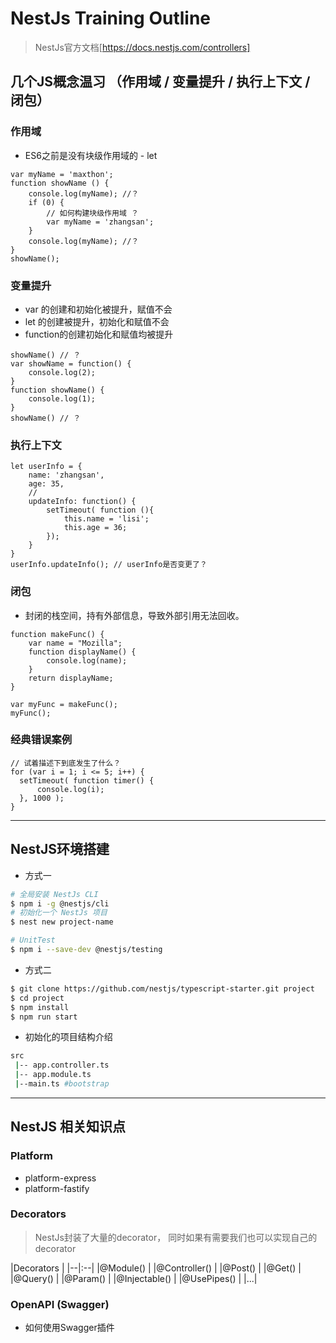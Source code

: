 # NestJs Training Outline
> NestJs官方文档[https://docs.nestjs.com/controllers]
## 几个JS概念温习 （作用域 / 变量提升 / 执行上下文 / 闭包）
### 作用域
- ES6之前是没有块级作用域的 - let
``` JS
var myName = 'maxthon';
function showName () {
    console.log(myName); //？
    if (0) {
        // 如何构建块级作用域 ？
        var myName = 'zhangsan';
    }
    console.log(myName); //？
}
showName();
```

### 变量提升
- var 的创建和初始化被提升，赋值不会
- let 的创建被提升，初始化和赋值不会
- function的创建初始化和赋值均被提升
``` JS
showName() // ？
var showName = function() {
    console.log(2);
}
function showName() {
    console.log(1);
}
showName() // ？
```

### 执行上下文
``` JS
let userInfo = {
    name: 'zhangsan',
    age: 35,
    //
    updateInfo: function() {
        setTimeout( function (){
            this.name = 'lisi';
            this.age = 36;
        });
    }
}
userInfo.updateInfo(); // userInfo是否变更了？
```

### 闭包
- 封闭的栈空间，持有外部信息，导致外部引用无法回收。
```JS
function makeFunc() {
    var name = "Mozilla";
    function displayName() {
        console.log(name);
    }
    return displayName;
}

var myFunc = makeFunc();
myFunc();
```

### 经典错误案例
``` JS
// 试着描述下到底发生了什么？
for (var i = 1; i <= 5; i++) {
  setTimeout( function timer() {
      console.log(i);
  }, 1000 );
}
```
---
## NestJS环境搭建
- 方式一
```bash
# 全局安装 NestJs CLI
$ npm i -g @nestjs/cli
# 初始化一个 NestJs 项目
$ nest new project-name

# UnitTest
$ npm i --save-dev @nestjs/testing
```
- 方式二
```bash
$ git clone https://github.com/nestjs/typescript-starter.git project
$ cd project
$ npm install
$ npm run start
```
- 初始化的项目结构介绍
```bash
src
 |-- app.controller.ts
 |-- app.module.ts
 |--main.ts #bootstrap
```
---
## NestJS 相关知识点
### Platform
- platform-express  
- platform-fastify
### Decorators
> NestJs封装了大量的decorator， 同时如果有需要我们也可以实现自己的decorator  

|Decorators |
|--|:--|
|@Module()           |
|@Controller()       |
|@Post()             |
|@Get()              |
|@Query()            |
|@Param()            |
|@Injectable()       |
|@UsePipes()         |
|...|

### OpenAPI (Swagger)
- 如何使用Swagger插件
